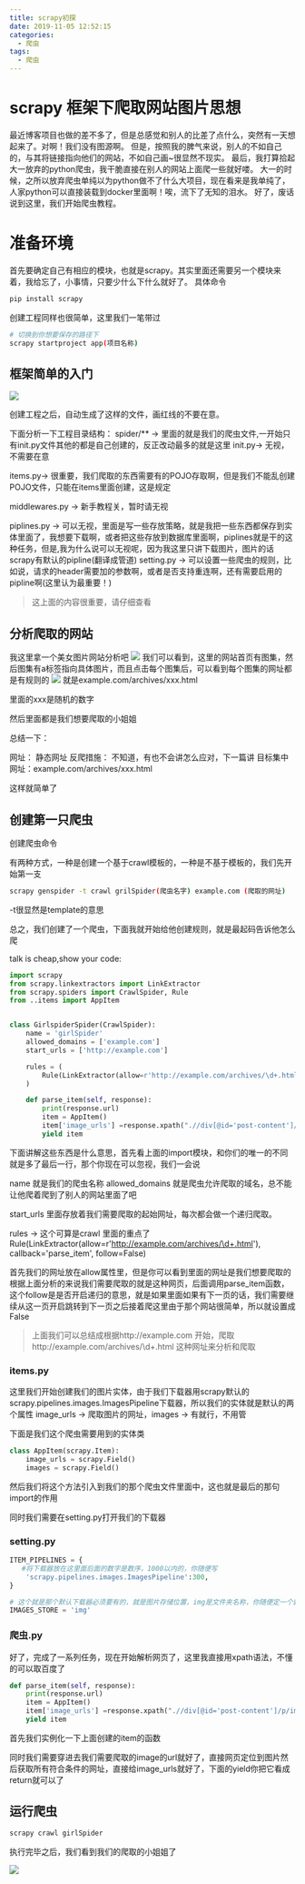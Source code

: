 ```yaml
---
title: scrapy初探
date: 2019-11-05 12:52:15
categories:
  - 爬虫
tags:
  - 爬虫
---
```


# scrapy 框架下爬取网站图片思想

最近博客项目也做的差不多了，但是总感觉和别人的比差了点什么，突然有一天想起来了。对啊！我们没有图源啊。
但是，按照我的脾气来说，别人的不如自己的，与其将链接指向他们的网站，不如自己画~很显然不现实。
最后，我打算拾起大一放弃的python爬虫，我干脆直接在别人的网站上面爬一些就好喽。
大一的时候，之所以放弃爬虫单纯以为python做不了什么大项目，现在看来是我单纯了，人家python可以直接装载到docker里面啊！唉，流下了无知的泪水。
好了，废话说到这里，我们开始爬虫教程。

# 准备环境
首先要确定自己有相应的模块，也就是scrapy。其实里面还需要另一个模块来着，我给忘了，小事情，只要少什么下什么就好了。
具体命令
```bash
pip install scrapy
```

创建工程同样也很简单，这里我们一笔带过

```bash
# 切换到你想要保存的路径下
scrapy startproject app(项目名称)

```

## 框架简单的入门
![](https://s2.ax1x.com/2019/11/05/MpG64H.png)

创建工程之后，自动生成了这样的文件，画红线的不要在意。

下面分析一下工程目录结构：
spider/** -> 里面的就是我们的爬虫文件,一开始只有init.py文件其他的都是自己创建的，反正改动最多的就是这里
init.py-> 无视，不需要在意

items.py-> 很重要，我们爬取的东西需要有的POJO存取啊，但是我们不能乱创建POJO文件，只能在items里面创建，这是规定

middlewares.py -> 新手教程关，暂时请无视

piplines.py -> 可以无视，里面是写一些存放策略，就是我把一些东西都保存到实体里面了，我想要下载啊，或者把这些存放到数据库里面啊，piplines就是干的这种任务，但是,我为什么说可以无视呢，因为我这里只讲下载图片，图片的话scrapy有默认的pipline(翻译成管道)
setting.py -> 可以设置一些爬虫的规则，比如说，请求的header需要加的参数啊，或者是否支持重连啊，还有需要启用的pipline啊(这里认为最重要！)


> 这上面的内容很重要，请仔细查看

## 分析爬取的网站

我这里拿一个美女图片网站分析吧
![](https://s2.ax1x.com/2019/11/05/MpUPw6.png)
我们可以看到，这里的网站首页有图集，然后图集有a标签指向具体图片，而且点击每个图集后，可以看到每个图集的网址都是有规则的
![](https://s2.ax1x.com/2019/11/05/MpUDtU.png)
就是example.com/archives/xxx.html

里面的xxx是随机的数字

然后里面都是我们想要爬取的小姐姐

总结一下：

网址： 静态网址
反爬措施： 不知道，有也不会讲怎么应对，下一篇讲
目标集中网址：example.com/archives/xxx.html

这样就简单了


## 创建第一只爬虫






创建爬虫命令

有两种方式，一种是创建一个基于crawl模板的，一种是不基于模板的，我们先开始第一支
```bash
scrapy genspider -t crawl grilSpider(爬虫名字) example.com (爬取的网址)
```

-t很显然是template的意思

总之，我们创建了一个爬虫，下面我就开始给他创建规则，就是最起码告诉他怎么爬

talk is cheap,show your code:

```python
import scrapy
from scrapy.linkextractors import LinkExtractor
from scrapy.spiders import CrawlSpider, Rule
from ..items import AppItem


class GirlspiderSpider(CrawlSpider):
    name = 'girlSpider'
    allowed_domains = ['example.com']
    start_urls = ['http://example.com']

    rules = (
        Rule(LinkExtractor(allow=r'http://example.com/archives/\d+.html'), callback='parse_item', follow=False),
    )

    def parse_item(self, response):
        print(response.url)
        item = AppItem()
        item['image_urls'] =response.xpath(".//div[@id='post-content']/p/img/@src").extract()
        yield item

```

下面讲解这些东西是什么意思，首先看上面的import模块，和你们的唯一的不同就是多了最后一行，那个你现在可以忽视，我们一会说

name 就是我们的爬虫名称
allowed_domains 就是爬虫允许爬取的域名，总不能让他爬着爬到了别人的网站里面了吧

start_urls  里面存放着我们需要爬取的起始网址，每次都会做一个递归爬取。

rules -> 这个可算是crawl 里面的重点了
 Rule(LinkExtractor(allow=r'http://example.com/archives/\d+.html'), callback='parse_item', follow=False)


 首先我们的网址放在allow属性里，但是你可以看到里面的网址是我们想要爬取的
根据上面分析的来说我们需要爬取的就是这种网页，后面调用parse_item函数，这个follow是是否开启递归的意思，就是如果里面如果有下一页的话，我们需要继续从这一页开启跳转到下一页之后接着爬这里由于那个网站很简单，所以就设置成False


> 上面我们可以总结成根据http://example.com 开始，爬取http://example.com/archives/\d+.html 这种网址来分析和爬取



### items.py


这里我们开始创建我们的图片实体，由于我们下载器用scrapy默认的
scrapy.pipelines.images.ImagesPipeline下载器，所以我们的实体就是默认的两个属性 image_urls -> 爬取图片的网址，images -> 有就行，不用管

下面是我们这个爬虫需要用到的实体类
```python
class AppItem(scrapy.Item):
    image_urls = scrapy.Field()
    images = scrapy.Field()
```

然后我们将这个方法引入到我们的那个爬虫文件里面中，这也就是最后的那句import的作用


同时我们需要在setting.py打开我们的下载器

### setting.py

```python
ITEM_PIPELINES = {
   #将下载器放在这里面后面的数字是数序，1000以内的，你随便写
    'scrapy.pipelines.images.ImagesPipeline':300,
}

# 这个就是那个默认下载器必须要有的，就是图片存储位置，img是文件夹名称，你随便定一个就好
IMAGES_STORE = 'img'

```

### 爬虫.py

好了，完成了一系列任务，现在开始解析网页了，这里我直接用xpath语法，不懂的可以取百度了
```python
def parse_item(self, response):
    print(response.url)
    item = AppItem()
    item['image_urls'] =response.xpath(".//div[@id='post-content']/p/img/@src").extract()
    yield item
```


首先我们实例化一下上面创建的item的函数

同时我们需要穿进去我们需要爬取的image的url就好了，直接网页定位到图片然后获取所有符合条件的网址，直接给image_urls就好了，下面的yield你把它看成return就可以了



## 运行爬虫

```bash
scrapy crawl girlSpider

```


执行完毕之后，我们看到我们的爬取的小姐姐了

![](https://s2.ax1x.com/2019/11/05/Mpw73F.png)
